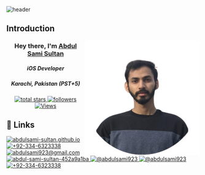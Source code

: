 ![header](https://capsule-render.vercel.app/api?type=waving&color=gradient&height=200&section=header&text=What's%20Up?&animation=twinkling&fontSize=40)

## Introduction

<img align="right" src="Portrait/Abdul_Sami_Sultan.png" width="300"  height="300"/>  

<h3 align="center">Hey there, I'm <a href="https://github.com/AbdulSami-Sultan">Abdul Sami Sultan</a></h3>


<h5 align="center">iOS Developer</h5>
<h5 align="center">Karachi, Pakistan (PST+5)</h5>
<p align="center"><a href="https://github.com/AbdulSami-Sultan?tab=repositories&sort=stargazers">
    <img alt="total stars" title="Total stars on GitHub" src="https://custom-icon-badges.demolab.com/github/stars/AbdulSami-Sultan?color=B8B92B&style=for-the-badge&labelColor=959532&logo=star"/>
   <a href="https://github.com/AbdulSami-Sultan"><img alt="followers" title="Follow me on Github" src="https://img.shields.io/github/followers/AbdulSami-Sultan?color=236ad3&style=for-the-badge&logo=github&label=Follow"/></a>
  <a href="https://github.com/AbdulSami-Sultan"><img alt="Views" title="Follow me on Github" src="https://komarev.com/ghpvc/?username=abdulsami-sultan&style=for-the-badge&base=99"/></a>
  
</p>




## 🔗 Links
<div id="badges">
<a href="https://abdulsami-sultan.github.io/">
    <img src="https://img.shields.io/badge/Portfolio-white?style=for-the-badge&logo=person&logoColor=black" alt="abdulsami-sultan.github.io"/>
  </a>
    <a href="">
    <img src="https://img.shields.io/badge/Phone-white?style=for-the-badge&logo=mobile&logoColor=black" alt="+92-334-6323338"/>
  </a>

  <a href="abdulsami923@gmail.com">
    <img src="https://img.shields.io/badge/Mail-white?style=for-the-badge&logo=gmail&logoColor=black" alt="abdulsami923@gmail.com"/>
  </a>

  <a href="https://www.linkedin.com/in/abdul-sami-sultan-452a9a1ba/">
    <img src="https://img.shields.io/badge/LinkedIn-white?style=for-the-badge&logo=linkedin&logoColor=black" alt="abdul-sami-sultan-452a9a1ba"/>
  </a>

  <a href="https://medium.com/@abdulsami923">
    <img src="https://img.shields.io/badge/Medium-white?style=for-the-badge&logo=medium&logoColor=black" alt="@abdulsami923"/>
  </a>

  <a href="https://medium.com/@abdulsami923">
    <img src="https://img.shields.io/badge/Github-white?style=for-the-badge&logo=github&logoColor=black" alt="@abdulsami923"/>
  </a>

  <a href="Resume/Abdul_Sami_Sultan_Resume.pdf">
    <img src="https://img.shields.io/badge/Resume-white?style=for-the-badge&logo=resume&logoColor=black" alt="+92-334-6323338"/>
  </a>  
</div>




  
